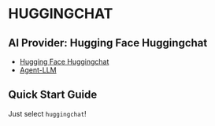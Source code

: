 # HUGGINGCHAT

## AI Provider: Hugging Face Huggingchat

- [Hugging Face Huggingchat](https://huggingface.co/chat/)
- [Agent-LLM](https://github.com/Josh-XT/Agent-LLM)

## Quick Start Guide

Just select `huggingchat`!